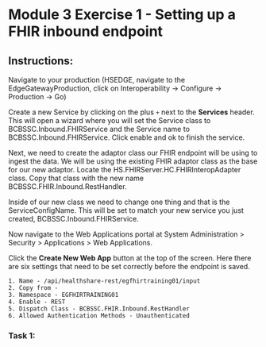 # Module 3 Exercise 1 - Setting up a FHIR inbound endpoint



## Instructions: 

Navigate to your production (HSEDGE, navigate to the EdgeGatewayProduction, click on Interoperability -> Configure -> Production -> Go)

Create a new Service by clicking on the plus `+` next to the **Services** header. This will open a wizard where you will set the Service class to BCBSSC.Inbound.FHIRService and the Service name to BCBSSC.Inbound.FHIRService. Click enable and ok to finish the service. 

Next, we need to create the adaptor class our FHIR endpoint will be using to ingest the data. We will be using the existing FHIR adaptor class as the base for our new adaptor. Locate the HS.FHIRServer.HC.FHIRInteropAdapter class. Copy that class with the new name BCBSSC.FHIR.Inbound.RestHandler. 

Inside of our new class we need to change one thing and that is the ServiceConfigName. This will be set to match your new service you just created, BCBSSC.Inbound.FHIRService.

Now navigate to the Web Applications portal at System Administration > Security > Applications > Web Applications. 

Click the **Create New Web App** button at the top of the screen. Here there are six settings that need to be set correctly before the endpoint is saved.

    1. Name - /api/healthshare-rest/egfhirtraining01/input
    2. Copy from - 
    3. Namespace - EGFHIRTRAINING01
    4. Enable - REST
    5. Dispatch Class - BCBSSC.FHIR.Inbound.RestHandler
    6. Allowed Authentication Methods - Unauthenticated 



### Task 1: